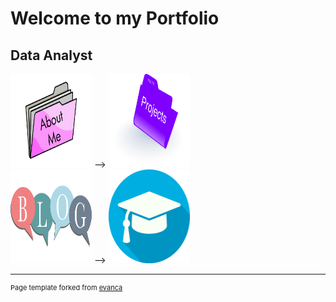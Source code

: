 # Welcome to my Portfolio

## Data Analyst
[<img width="130" height="150" src="images/about_me.png?raw=true">](about_me.md)  --> [<img width="130" height="150" src="images/project.png?raw=true">](projects)     
[<img width="130" height="150" src="images/blog_icon.png?raw=true">](blog.md) --> [<img width="130" height="150" src="images/qualification.jpg?raw=true">](qualifications.md)


---
<p style="font-size:11px">Page template forked from <a href="https://github.com/evanca/quick-portfolio">evanca</a></p>
<!-- Remove above link if you don't want to attibute -->

